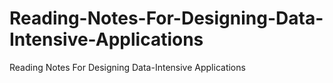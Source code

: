 # Reading-Notes-For-Designing-Data-Intensive-Applications
Reading Notes For Designing Data-Intensive Applications
